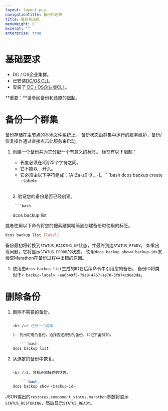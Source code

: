 ```yaml
---
layout: layout.pug
navigationTitle: 备份和还原
title: 备份和还原
menuWeight: 0
excerpt: ""
enterprise: true
---
```

# 基础要求

- DC / OS企业集群。
- 已安装[DC/OS CLI](/1.10/cli/install/)。
- 安装了[ DC / OS企业版CLI ](/1.10/cli/enterprise-cli/)。

**重要：**请参阅备份和还原的[限制](/1.10/administering-clusters/backup-and-restore/#limitations)。

# 备份一个群集

备份存储在主节点的本地文件系统上。 备份状态由群集中运行的服务维护，备份/恢复操作通过直接点击此服务来启动。

1. 创建一个备份并为其分配一个有意义的标签。 标签有以下限制：
    
    - 长度必须在3到25个字符之间。
    - 它不能以`..`开头。
    - 它必须由以下字符组成：[A-Za-z0-9 _.-]。 ```bash dcos backup create --label=<backup-label>

    <br />2. 验证您的备份是否已经创建。
    
        ```bash
    dcos backup list
    

或者使用以下命令将您的搜索结果精简到创建备份时使用的标签。

```bash
dcos backup list [label]
```

备份最初将转换到`STATUS_BACKING_UP`状态，并最终到达`STATUS_READY`。 如果出现问题，它将显示`STATUS_ERROR`的状态。 使用`dcos backup show< backup-id>`来检查Marathon在备份过程中出错的原因。

1. 使用由`dcos backup list`生成的ID在后续命令中引用您的备份。 备份ID将类似于`< backup-label> -ea6b49f5-79a8-4767-ae78-3f874c90e3da`。

# 删除备份

1. 删除不需要的备份。
    
    ```bash dcos backup delete <backup-id>

    <br /># 还原一个群集
    
    1. 列出可用的备份，选择要还原到的备份，并记下备份ID。
    
        ```bash
    dcos backup list
    

1. 从选定的备份中恢复。
    
    ```bash dcos backup restore <backup-id>

    <br />3. 监视还原操作的状态。
    
        ```bash
    dcos backup show <backup-id>
    

JSON输出的`restores.component_status.marathon`参数将显示`STATUS_RESTORING`，然后显示`STATUS_READY`。